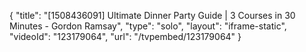 {
    "title": "[1508436091] Ultimate Dinner Party Guide | 3 Courses in 30 Minutes - Gordon Ramsay",
    "type": "solo",
    "layout": "iframe-static",
    "videoId": "123179064",
    "url": "\/tvpembed\/123179064"
}